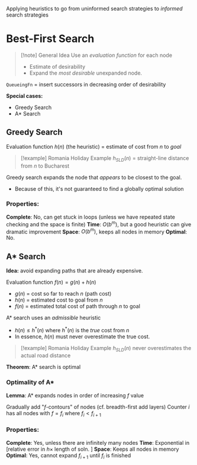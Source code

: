 Applying heuristics to go from uninformed search strategies to *informed* search strategies

# Best-First Search

>[!note] General Idea
>Use an *evaluation function* for each node
>- Estimate of desirability
>- Expand the *most desirable* unexpanded node.

`QueueingFn` = insert successors in decreasing order of desirability

**Special cases:**
- Greedy Search
- A* Search

## Greedy Search
Evaluation function $h(n)$ (the heuristic) = estimate of cost from $n$ to $goal$

>[!example] Romania Holiday Example
>$h_{SLD}(n)$ = straight-line distance from $n$ to Bucharest

Greedy search expands the node that *appears* to be closest to the goal.
- Because of this, it's not guaranteed to find a globally optimal solution

### Properties:
**Complete**: No, can get stuck in loops (unless we have repeated state checking and the space is finite)
**Time**: $O(b^m)$, but a good heuristic can give dramatic improvement
**Space**: $O(b^m)$, keeps all nodes in memory
**Optimal**: No.

## A* Search
**Idea:** avoid expanding paths that are already expensive.

Evaluation function $f(n) = g(n) + h(n)$
- $g(n)$ = cost so far to reach $n$ (path cost)
- $h(n)$ = estimated cost to goal from $n$
- $f(n)$ = estimated total cost of path through $n$ to goal

A* search uses an *admissible* heuristic
- $h(n) \leq h^*(n)$ where $h^*(n)$ is the *true* cost from $n$
- In essence, $h(n)$ must never overestimate the true cost.

>[!example] Romania Holiday Example
>$h_{SLD}(n)$ never overestimates the actual road distance

**Theorem**: A* search is optimal

### Optimality of A*
**Lemma**: A* expands nodes in order of increasing $f$ value

Gradually add "$f$-contours" of nodes (cf. breadth-first add layers)
Counter $i$ has all nodes with $f = f_i$ where $f_i < f_{i+1}$

### Properties:
**Complete**: Yes, unless there are infinitely many nodes
**Time**: Exponential in \[relative error in $h \times$ length of soln. \]
**Space**: Keeps all nodes in memory
**Optimal**: Yes, cannot expand $f_{i+1}$ until $f_i$ is finished


